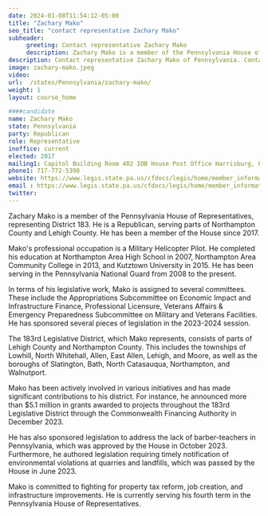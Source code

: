 ```yaml
---
date: 2024-01-08T11:54:12-05:00
title: "Zachary Mako"
seo_title: "contact representative Zachary Mako"
subheader:
     greeting: Contact representative Zachary Mako
     description: Zachary Mako is a member of the Pennsylvania House of Representatives, representing District 183. He is a Republican, serving parts of Northampton County and Lehigh County. He has been a member of the House since 2017.
description: Contact representative Zachary Mako of Pennsylvania. Contact information for Zachary Mako includes email address, phone number, and mailing address.
image: zachary-mako.jpeg
video:
url:  /states/Pennsylvania/zachary-mako/
weight: 1
layout: course_home

####candidate
name: Zachary Mako
state: Pennsylvania
party: Republican
role: Representative
inoffice: current
elected: 2017
mailing1: Capitol Building Room 402 IOB House Post Office Harrisburg, PA 17120
phone1: 717-772-5398
website: https://www.legis.state.pa.us/cfdocs/legis/home/member_information/House_bio.cfm?id=1758/
email : https://www.legis.state.pa.us/cfdocs/legis/home/member_information/House_bio.cfm?id=1758/
twitter:
---
```


Zachary Mako is a member of the Pennsylvania House of Representatives, representing District 183. He is a Republican, serving parts of Northampton County and Lehigh County. He has been a member of the House since 2017.

Mako's professional occupation is a Military Helicopter Pilot. He completed his education at Northampton Area High School in 2007, Northampton Area Community College in 2013, and Kutztown University in 2015. He has been serving in the Pennsylvania National Guard from 2008 to the present.

In terms of his legislative work, Mako is assigned to several committees. These include the Appropriations Subcommittee on Economic Impact and Infrastructure Finance, Professional Licensure, Veterans Affairs & Emergency Preparedness Subcommittee on Military and Veterans Facilities. He has sponsored several pieces of legislation in the 2023-2024 session.

The 183rd Legislative District, which Mako represents, consists of parts of Lehigh County and Northampton County. This includes the townships of Lowhill, North Whitehall, Allen, East Allen, Lehigh, and Moore, as well as the boroughs of Slatington, Bath, North Catasauqua, Northampton, and Walnutport.

Mako has been actively involved in various initiatives and has made significant contributions to his district. For instance, he announced more than $5.1 million in grants awarded to projects throughout the 183rd Legislative District through the Commonwealth Financing Authority in December 2023.

He has also sponsored legislation to address the lack of barber-teachers in Pennsylvania, which was approved by the House in October 2023. Furthermore, he authored legislation requiring timely notification of environmental violations at quarries and landfills, which was passed by the House in June 2023.

Mako is committed to fighting for property tax reform, job creation, and infrastructure improvements. He is currently serving his fourth term in the Pennsylvania House of Representatives.
